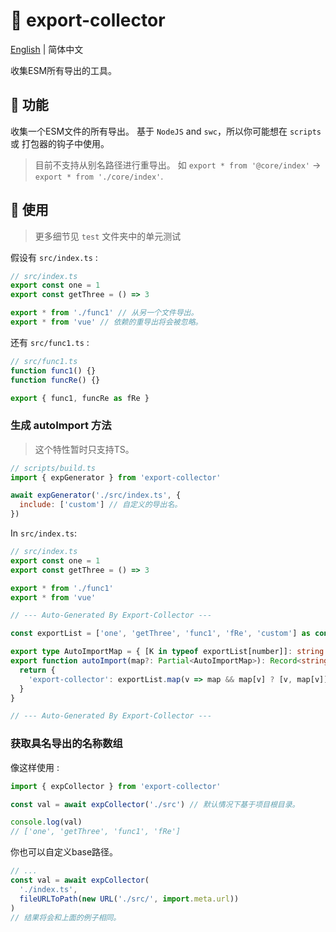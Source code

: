 # :tada: export-collector

[English](./README.md) | 简体中文

收集ESM所有导出的工具。

## :rocket: 功能

收集一个ESM文件的所有导出。
基于 `NodeJS` and `swc`，所以你可能想在 `scripts` 或 打包器的钩子中使用。

> 目前不支持从别名路径进行重导出。 如 `export * from '@core/index'` -> `export * from './core/index'`.

## :wrench: 使用

> 更多细节见 `test` 文件夹中的单元测试

假设有 `src/index.ts` :

```js
// src/index.ts
export const one = 1
export const getThree = () => 3

export * from './func1' // 从另一个文件导出。
export * from 'vue' // 依赖的重导出将会被忽略。
```

还有 `src/func1.ts` :

```js
// src/func1.ts
function func1() {}
function funcRe() {}

export { func1, funcRe as fRe }
```

### 生成 autoImport 方法

> 这个特性暂时只支持TS。

```js
// scripts/build.ts
import { expGenerator } from 'export-collector'

await expGenerator('./src/index.ts', {
  include: ['custom'] // 自定义的导出名。
})
```

In `src/index.ts`:

```ts
// src/index.ts
export const one = 1
export const getThree = () => 3

export * from './func1'
export * from 'vue'

// --- Auto-Generated By Export-Collector ---

const exportList = ['one', 'getThree', 'func1', 'fRe', 'custom'] as const

export type AutoImportMap = { [K in typeof exportList[number]]: string }
export function autoImport(map?: Partial<AutoImportMap>): Record<string, (string | [string, string])[]> {
  return {
    'export-collector': exportList.map(v => map && map[v] ? [v, map[v]] as [string, string] : v),
  }
}

// --- Auto-Generated By Export-Collector ---
```

### 获取具名导出的名称数组

像这样使用 :

```js
import { expCollector } from 'export-collector'

const val = await expCollector('./src') // 默认情况下基于项目根目录。

console.log(val)
// ['one', 'getThree', 'func1', 'fRe']
```

你也可以自定义base路径。

```js
// ...
const val = await expCollector(
  './index.ts',
  fileURLToPath(new URL('./src/', import.meta.url))
)
// 结果将会和上面的例子相同。
```
